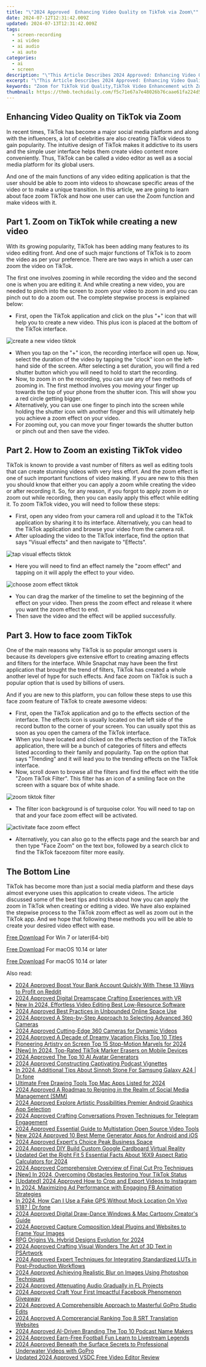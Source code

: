 ```yaml
---
title: "\"2024 Approved  Enhancing Video Quality on TikTok via Zoom\""
date: 2024-07-12T12:31:42.009Z
updated: 2024-07-13T12:31:42.009Z
tags: 
  - screen-recording
  - ai video
  - ai audio
  - ai auto
categories: 
  - ai
  - screen
description: "\"This Article Describes 2024 Approved: Enhancing Video Quality on TikTok via Zoom\""
excerpt: "\"This Article Describes 2024 Approved: Enhancing Video Quality on TikTok via Zoom\""
keywords: "Zoom for TikTok Vid Quality,TikTok Video Enhancement with Zoom,Zoom TikTok Video Boost,Improve TikTok Videos via Zoom,Enhance TikTok Videos Using Zoom,Zoom Integration for TikTok Vid Quality,Boost TikTok Video Quality with Zoom"
thumbnail: https://thmb.techidaily.com/f5c71e67a7e48026b76caae61fa224d5139bed7177e712ed911926c5fc53a785.jpg
---
```


## Enhancing Video Quality on TikTok via Zoom

In recent times, TikTok has become a major social media platform and along with the influencers, a lot of celebrities are also creating TikTok videos to gain popularity. The intuitive design of TikTok makes it addictive to its users and the simple user interface helps them create video content more conveniently. Thus, TikTok can be called a video editor as well as a social media platform for its global users.

And one of the main functions of any video editing application is that the user should be able to zoom into videos to showcase specific areas of the video or to make a unique transition. In this article, we are going to learn about face zoom TikTok and how one user can use the Zoom function and make videos with it.

## Part 1\. Zoom on TikTok while creating a new video

With its growing popularity, TikTok has been adding many features to its video editing front. And one of such major functions of TikTok is to zoom the video as per your preference. There are two ways in which a user can zoom the video on TikTok.

The first one involves zooming in while recording the video and the second one is when you are editing it. And while creating a new video, you are needed to pinch into the screen to zoom your video to zoom in and you can pinch out to do a zoom out. The complete stepwise process is explained below:

* First, open the TikTok application and click on the plus "+" icon that will help you to create a new video. This plus icon is placed at the bottom of the TikTok interface.

![create a new video tiktok](https://images.wondershare.com/filmora/article-images/2022/07/create-a-new-video-tiktok.jpg)

* When you tap on the "+" icon, the recording interface will open up. Now, select the duration of the video by tapping the "clock" icon on the left-hand side of the screen. After selecting a set duration, you will find a red shutter button which you will need to hold to start the recording.
* Now, to zoom in on the recording, you can use any of two methods of zooming in. The first method involves you moving your finger up towards the top of your phone from the shutter icon. This will show you a red circle getting bigger.
* Alternatively, you can use one finger to pinch into the screen while holding the shutter icon with another finger and this will ultimately help you achieve a zoom effect on your video.
* For zooming out, you can move your finger towards the shutter button or pinch out and then save the video.

## Part 2\. How to Zoom an existing TikTok video

TikTok is known to provide a vast number of filters as well as editing tools that can create stunning videos with very less effort. And the zoom effect is one of such important functions of video making. If you are new to this then you should know that either you can apply a zoom while creating the video or after recording it. So, for any reason, if you forgot to apply zoom in or zoom out while recording, then you can easily apply this effect while editing it. To zoom TikTok video, you will need to follow these steps:

* First, open any video from your camera roll and upload it to the TikTok application by sharing it to its interface. Alternatively, you can head to the TikTok application and browse your video from the camera roll.
* After uploading the video to the TikTok interface, find the option that says "Visual effects" and then navigate to "Effects".

![tap visual effects tiktok](https://images.wondershare.com/filmora/article-images/2022/07/tap-visual-effects-tiktok.jpg)

* Here you will need to find an effect namely the "zoom effect" and tapping on it will apply the effect to your video.

![choose zoom effect tiktok](https://images.wondershare.com/filmora/article-images/2022/07/choose-zoom-effect-tiktok.jpg)

* You can drag the marker of the timeline to set the beginning of the effect on your video. Then press the zoom effect and release it where you want the zoom effect to end.
* Then save the video and the effect will be applied successfully.

## Part 3\. How to face zoom TikTok

One of the main reasons why TikTok is so popular amongst users is because its developers give extensive effort to creating amazing effects and filters for the interface. While Snapchat may have been the first application that brought the trend of filters, TikTok has created a whole another level of hype for such effects. And face zoom on TikTok is such a popular option that is used by billions of users.

And if you are new to this platform, you can follow these steps to use this face zoom feature of TikTok to create awesome videos:

* First, open the TikTok application and go to the effects section of the interface. The effects icon is usually located on the left side of the record button to the corner of your screen. You can usually spot this as soon as you open the camera of the TikTok interface.
* When you have located and clicked on the effects section of the TikTok application, there will be a bunch of categories of filters and effects listed according to their family and popularity. Tap on the option that says "Trending" and it will lead you to the trending effects on the TikTok interface.
* Now, scroll down to browse all the filters and find the effect with the title "Zoom TikTok Filter". This filter has an icon of a smiling face on the screen with a square box of white shade.

![zoom tiktok filter](https://images.wondershare.com/filmora/article-images/2022/07/zoom-tiktok-filter.jpg)

* The filter icon background is of turquoise color. You will need to tap on that and your face zoom effect will be activated.

![activitate face zoom effect](https://images.wondershare.com/filmora/article-images/2022/07/activitate-face-zoom-effect.jpg)

* Alternatively, you can also go to the effects page and the search bar and then type "Face Zoom" on the text box, followed by a search click to find the TikTok facezoom filter more easily.

## The Bottom Line

TikTok has become more than just a social media platform and these days almost everyone uses this application to create videos. The article discussed some of the best tips and tricks about how you can apply the zoom in TikTok when creating or editing a video. We have also explained the stepwise process to the TikTok zoom effect as well as zoom out in the TikTok app. And we hope that following these methods you will be able to create your desired video effect with ease.

[Free Download](https://tools.techidaily.com/wondershare/filmora/download/) For Win 7 or later(64-bit)

[Free Download](https://tools.techidaily.com/wondershare/filmora/download/) For macOS 10.14 or later

[Free Download](https://tools.techidaily.com/wondershare/filmora/download/) For macOS 10.14 or later

<ins class="adsbygoogle"
     style="display:block"
     data-ad-format="autorelaxed"
     data-ad-client="ca-pub-7571918770474297"
     data-ad-slot="1223367746"></ins>

<ins class="adsbygoogle"
     style="display:block"
     data-ad-format="autorelaxed"
     data-ad-client="ca-pub-7571918770474297"
     data-ad-slot="1223367746"></ins>



<ins class="adsbygoogle"
     style="display:block"
     data-ad-client="ca-pub-7571918770474297"
     data-ad-slot="8358498916"
     data-ad-format="auto"
     data-full-width-responsive="true"></ins>




<span class="atpl-alsoreadstyle">Also read:</span>
<div><ul>
<li><a href="https://fox-info.techidaily.com/2024-approved-boost-your-bank-account-quickly-with-these-13-ways-to-profit-on-reddit/"><u>2024 Approved  Boost Your Bank Account Quickly With These 13 Ways to Profit on Reddit</u></a></li>
<li><a href="https://fox-info.techidaily.com/2024-approved-digital-dreamscape-crafting-experiences-with-vr/"><u>2024 Approved  Digital Dreamscape  Crafting Experiences with VR</u></a></li>
<li><a href="https://smart-video-editing.techidaily.com/new-in-2024-effortless-video-editing-best-low-resource-software/"><u>New In 2024, Effortless Video Editing Best Low-Resource Software</u></a></li>
<li><a href="https://fox-info.techidaily.com/2024-approved-best-practices-in-unbounded-online-space-use/"><u>2024 Approved  Best Practices in Unbounded Online Space Use</u></a></li>
<li><a href="https://fox-info.techidaily.com/2024-approved-a-step-by-step-approach-to-selecting-advanced-360-cameras/"><u>2024 Approved  A Step-by-Step Approach to Selecting Advanced 360 Cameras</u></a></li>
<li><a href="https://fox-info.techidaily.com/2024-approved-cutting-edge-360-cameras-for-dynamic-videos/"><u>2024 Approved  Cutting-Edge 360 Cameras for Dynamic Videos</u></a></li>
<li><a href="https://fox-info.techidaily.com/2024-approved-a-decade-of-dreamy-vacation-flicks-top-10-titles/"><u>2024 Approved  A Decade of Dreamy Vacation Flicks  Top 10 Titles</u></a></li>
<li><a href="https://extra-support.techidaily.com/pioneering-artistry-on-screen-top-15-stop-motion-marvels-for-2024/"><u>Pioneering Artistry on Screen  Top 15 Stop-Motion Marvels for 2024</u></a></li>
<li><a href="https://tiktok-video-recordings.techidaily.com/new-in-2024-top-rated-tiktok-marker-erasers-on-mobile-devices/"><u>[New] In 2024, Top-Rated TikTok Marker Erasers on Mobile Devices</u></a></li>
<li><a href="https://ai-topics.techidaily.com/2024-approved-the-top-10-ai-avatar-generators/"><u>2024 Approved The Top 10 AI Avatar Generators</u></a></li>
<li><a href="https://fox-info.techidaily.com/2024-approved-constructing-captivating-podcast-vignettes/"><u>2024 Approved  Constructing Captivating Podcast Vignettes</u></a></li>
<li><a href="https://change-location.techidaily.com/in-2024-additional-tips-about-sinnoh-stone-for-samsung-galaxy-a24-drfone-by-drfone-virtual-android/"><u>In 2024, Additional Tips About Sinnoh Stone For Samsung Galaxy A24 | Dr.fone</u></a></li>
<li><a href="https://fox-friendly.techidaily.com/ultimate-free-drawing-tools-top-mac-apps-listed-for-2024/"><u>Ultimate Free Drawing Tools  Top Mac Apps Listed for 2024</u></a></li>
<li><a href="https://fox-info.techidaily.com/2024-approved-a-roadmap-to-reigning-in-the-realm-of-social-media-management-smm/"><u>2024 Approved  A Roadmap to Reigning in the Realm of Social Media Management (SMM)</u></a></li>
<li><a href="https://fox-info.techidaily.com/2024-approved-explore-artistic-possibilities-premier-android-graphics-app-selection/"><u>2024 Approved  Explore Artistic Possibilities  Premier Android Graphics App Selection</u></a></li>
<li><a href="https://fox-info.techidaily.com/2024-approved-crafting-conversations-proven-techniques-for-telegram-engagement/"><u>2024 Approved  Crafting Conversations  Proven Techniques for Telegram Engagement</u></a></li>
<li><a href="https://fox-info.techidaily.com/2024-approved-essential-guide-to-multistation-open-source-video-tools/"><u>2024 Approved  Essential Guide to Multistation Open Source Video Tools</u></a></li>
<li><a href="https://video-creation-software.techidaily.com/new-2024-approved-10-best-meme-generator-apps-for-android-and-ios/"><u>New 2024 Approved 10 Best Meme Generator Apps for Android and iOS</u></a></li>
<li><a href="https://fox-info.techidaily.com/2024-approved-experts-choice-peak-business-space/"><u>2024 Approved  Expert's Choice  Peak Business Space</u></a></li>
<li><a href="https://fox-info.techidaily.com/2024-approved-diy-build-custom-google-cardboard-virtual-reality/"><u>2024 Approved  DIY Build  Custom Google Cardboard Virtual Reality</u></a></li>
<li><a href="https://video-content-creator.techidaily.com/updated-get-the-right-fit-5-essential-facts-about-16x9-aspect-ratio-calculators-for-2024/"><u>Updated Get the Right Fit 5 Essential Facts About 16X9 Aspect Ratio Calculators for 2024</u></a></li>
<li><a href="https://fox-info.techidaily.com/2024-approved-comprehensive-overview-of-final-cut-pro-techniques/"><u>2024 Approved  Comprehensive Overview of Final Cut Pro Techniques</u></a></li>
<li><a href="https://tiktok-video-recordings.techidaily.com/new-in-2024-overcoming-obstacles-restoring-your-tiktok-status/"><u>[New] In 2024, Overcoming Obstacles  Restoring Your TikTok Status</u></a></li>
<li><a href="https://instagram-video-files.techidaily.com/updated-2024-approved-how-to-crop-and-export-videos-to-instagram/"><u>[Updated] 2024 Approved  How to Crop and Export Videos to Instagram</u></a></li>
<li><a href="https://facebook-videos.techidaily.com/in-2024-maximizing-ad-performance-with-engaging-fb-animation-strategies/"><u>In 2024, Maximizing Ad Performance with Engaging FB Animation Strategies</u></a></li>
<li><a href="https://review-topics.techidaily.com/in-2024-how-can-i-use-a-fake-gps-without-mock-location-on-vivo-s18-drfone-by-drfone-virtual-android/"><u>In 2024, How Can I Use a Fake GPS Without Mock Location On Vivo S18? | Dr.fone</u></a></li>
<li><a href="https://fox-info.techidaily.com/2024-approved-digital-draw-dance-windows-and-mac-cartoony-creators-guide/"><u>2024 Approved  Digital Draw-Dance  Windows & Mac Cartoony Creator's Guide</u></a></li>
<li><a href="https://fox-info.techidaily.com/2024-approved-capture-composition-ideal-plugins-and-websites-to-frame-your-images/"><u>2024 Approved  Capture Composition  Ideal Plugins and Websites to Frame Your Images</u></a></li>
<li><a href="https://screen-video-capture.techidaily.com/rpg-origins-vs-hybrid-designs-evolution-for-2024/"><u>RPG Origins Vs. Hybrid Designs  Evolution for 2024</u></a></li>
<li><a href="https://fox-info.techidaily.com/2024-approved-crafting-visual-wonders-the-art-of-3d-text-in-psartwork/"><u>2024 Approved  Crafting Visual Wonders  The Art of 3D Text in PSArtwork</u></a></li>
<li><a href="https://fox-info.techidaily.com/2024-approved-expert-techniques-for-integrating-standardized-luts-in-post-production-workflows/"><u>2024 Approved  Expert Techniques for Integrating Standardized LUTs in Post-Production Workflows</u></a></li>
<li><a href="https://fox-info.techidaily.com/2024-approved-achieving-realistic-blur-on-images-using-photoshop-techniques/"><u>2024 Approved  Achieving Realistic Blur on Images Using Photoshop Techniques</u></a></li>
<li><a href="https://fox-info.techidaily.com/2024-approved-attenuating-audio-gradually-in-fl-projects/"><u>2024 Approved  Attenuating Audio Gradually in FL Projects</u></a></li>
<li><a href="https://fox-info.techidaily.com/2024-approved-craft-your-first-impactful-facebook-phenomenon-giveaway/"><u>2024 Approved  Craft Your First Impactful Facebook Phenomenon Giveaway</u></a></li>
<li><a href="https://fox-info.techidaily.com/2024-approved-a-comprehensible-approach-to-masterful-gopro-studio-edits/"><u>2024 Approved  A Comprehensible Approach to Masterful GoPro Studio Edits</u></a></li>
<li><a href="https://fox-info.techidaily.com/2024-approved-a-comprerancial-ranking-top-8-srt-translation-websites/"><u>2024 Approved  A Comprerancial Ranking  Top 8 SRT Translation Websites</u></a></li>
<li><a href="https://fox-info.techidaily.com/2024-approved-ai-driven-branding-the-top-10-podcast-name-makers/"><u>2024 Approved  AI-Driven Branding  The Top 10 Podcast Name Makers</u></a></li>
<li><a href="https://fox-info.techidaily.com/2024-approved-earn-free-football-fun-learn-to-livestream-legends/"><u>2024 Approved  Earn-Free Football Fun  Learn to Livestream Legends</u></a></li>
<li><a href="https://fox-info.techidaily.com/2024-approved-beneath-the-surface-secrets-to-professional-underwater-videos-with-gopro/"><u>2024 Approved  Beneath the Surface  Secrets to Professional Underwater Videos with GoPro</u></a></li>
<li><a href="https://ai-editing-video.techidaily.com/updated-2024-approved-vsdc-free-video-editor-review/"><u>Updated 2024 Approved VSDC Free Video Editor Review</u></a></li>
</ul></div>
